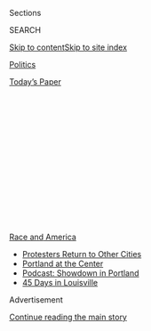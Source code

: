 <div id="app">

<div>

<div>

<div>

<div class="NYTAppHideMasthead css-1q2w90k e1suatyy0">

<div class="section css-ui9rw0 e1suatyy2">

<div class="css-eph4ug er09x8g0">

<div class="css-6n7j50">

</div>

<span class="css-1dv1kvn">Sections</span>

<div class="css-10488qs">

<span class="css-1dv1kvn">SEARCH</span>

</div>

[Skip to content](#site-content)[Skip to site
index](#site-index)

</div>

<div id="masthead-section-label" class="css-1wr3we4 eaxe0e00">

[Politics](https://www.nytimes.com/section/politics)

</div>

<div class="css-10698na e1huz5gh0">

</div>

</div>

<div id="masthead-bar-one" class="section hasLinks css-15hmgas e1csuq9d3">

<div class="css-uqyvli e1csuq9d0">

</div>

<div class="css-1uqjmks e1csuq9d1">

</div>

<div class="css-9e9ivx">

[](https://myaccount.nytimes.com/auth/login?response_type=cookie&client_id=vi)

</div>

<div class="css-1bvtpon e1csuq9d2">

[Today’s
Paper](https://www.nytimes.com/section/todayspaper)

</div>

</div>

</div>

</div>

<div data-aria-hidden="false">

<div id="site-content" data-role="main">

<div>

<div class="css-1aor85t" style="opacity:0.000000001;z-index:-1;visibility:hidden">

<div class="css-1hqnpie">

<div class="css-epjblv">

<span class="css-17xtcya">[Politics](/section/politics)</span><span class="css-x15j1o">|</span><span class="css-fwqvlz">Senate
Kills Broad Curbs on Military Gear for Police, Thwarting Push to
Demilitarize</span>

</div>

<div class="css-k008qs">

<div class="css-1iwv8en">

<span class="css-18z7m18"></span>

<div>

</div>

</div>

<span class="css-1n6z4y">https://nyti.ms/2CqiB5O</span>

<div class="css-1705lsu">

<div class="css-4xjgmj">

<div class="css-4skfbu" data-role="toolbar" data-aria-label="Social Media Share buttons, Save button, and Comments Panel with current comment count" data-testid="share-tools">

  - 
  - 
  - 
  - 
    
    <div class="css-6n7j50">
    
    </div>

  - 

</div>

</div>

</div>

</div>

</div>

</div>

<div id="NYT_TOP_BANNER_REGION" class="css-13pd83m">

<div>

<div id="styln-prism-menu-1590763508878" class="section interactive-content interactive-size-medium css-1edisqu">

<div class="css-17ih8de interactive-body">

<div id="scroll-container" class="css-1gj85ro">

[<span class="styln-title-wrap"><span class="css-1pje3qr">Race
and</span><span class="css-1pje3qr">
America</span></span>](https://www.nytimes.com/news-event/george-floyd-protests-minneapolis-new-york-los-angeles?action=click&pgtype=Article&state=default&region=TOP_BANNER&context=storylines_menu)

  - [Protesters Return to Other
    Cities](https://www.nytimes.com/2020/07/26/us/protests-portland-seattle-trump.html?action=click&pgtype=Article&state=default&region=TOP_BANNER&context=storylines_menu)
  - [Portland at the
    Center](https://www.nytimes.com/2020/07/24/us/portland-oregon-protests-white-race.html?action=click&pgtype=Article&state=default&region=TOP_BANNER&context=storylines_menu)
  - [Podcast: Showdown in
    Portland](https://www.nytimes.com/2020/07/23/podcasts/the-daily/portland-protests.html?action=click&pgtype=Article&state=default&region=TOP_BANNER&context=storylines_menu)
  - [45 Days in
    Louisville](https://www.nytimes.com/interactive/2020/07/16/us/black-lives-matter-protests-louisville-breonna-taylor.html?action=click&pgtype=Article&state=default&region=TOP_BANNER&context=storylines_menu)

</div>

</div>

</div>

</div>

</div>

<div id="top-wrapper" class="css-1sy8kpn">

<div id="top-slug" class="css-l9onyx">

Advertisement

</div>

[Continue reading the main
story](#after-top)

<div class="ad top-wrapper" style="text-align:center;height:100%;display:block;min-height:250px">

<div id="top" class="place-ad" data-position="top" data-size-key="top">

</div>

</div>

<div id="after-top">

</div>

</div>

<div>

<div id="sponsor-wrapper" class="css-1hyfx7x">

<div id="sponsor-slug" class="css-19vbshk">

Supported by

</div>

[Continue reading the main
story](#after-sponsor)

<div id="sponsor" class="ad sponsor-wrapper" style="text-align:center;height:100%;display:block">

</div>

<div id="after-sponsor">

</div>

</div>

<div class="css-186x18t">

</div>

<div class="css-1vkm6nb ehdk2mb0">

# Senate Kills Broad Curbs on Military Gear for Police, Thwarting Push to Demilitarize

</div>

The Senate adopted a narrower proposal to limit the transfer of some
military equipment to local police departments, but data shows that such
restrictions have done little to reduce the flow.

<div class="css-79elbk" data-testid="photoviewer-wrapper">

<div class="css-z3e15g" data-testid="photoviewer-wrapper-hidden">

</div>

<div class="css-1a48zt4 ehw59r15" data-testid="photoviewer-children">

![<span class="css-16f3y1r e13ogyst0" data-aria-hidden="true">State
police officers dispersing a protest after the killing of George Floyd
in Minneapolis in
May.</span><span class="css-cnj6d5 e1z0qqy90" itemprop="copyrightHolder"><span class="css-1ly73wi e1tej78p0">Credit...</span><span><span>Victor
J. Blue for The New York
Times</span></span></span>](https://static01.nyt.com/images/2020/07/01/us/politics/01dc-unrest-equipment/merlin_173012736_7c4acbb9-efb4-4f6b-931a-b4947a61311f-articleLarge.jpg?quality=75&auto=webp&disable=upscale)

</div>

</div>

<div class="css-18e8msd">

<div class="css-vp77d3 epjyd6m0">

<div class="css-hus3qt ey68jwv0" data-aria-hidden="true">

[![Catie
Edmondson](https://static01.nyt.com/images/2019/11/20/us/politics/catie-edmonson-twitter-chatblog/catie-edmonson-twitter-chatblog-thumbLarge.png
"Catie Edmondson")](https://www.nytimes.com/by/catie-edmondson)

</div>

<div class="css-1baulvz">

By [<span class="css-1baulvz last-byline" itemprop="name">Catie
Edmondson</span>](https://www.nytimes.com/by/catie-edmondson)

</div>

</div>

  - July 21,
    2020

  - 
    
    <div class="css-4xjgmj">
    
    <div class="css-d8bdto" data-role="toolbar" data-aria-label="Social Media Share buttons, Save button, and Comments Panel with current comment count" data-testid="share-tools">
    
      - 
      - 
      - 
      - 
        
        <div class="css-6n7j50">
        
        </div>
    
      - 
    
    </div>
    
    </div>

</div>

</div>

<div class="section meteredContent css-1r7ky0e" name="articleBody" itemprop="articleBody">

<div class="css-1fanzo5 StoryBodyCompanionColumn">

<div class="css-53u6y8">

WASHINGTON — The Senate on Tuesday rejected a bipartisan bid to bar the
Pentagon from transferring a wide range of military-grade weaponry to
local police departments, effectively killing the last remaining
initiative before Congress this year to address the excessive use of
force in law enforcement.

With policing overhaul legislation stalled on Capitol Hill, the measure,
which lawmakers sought to attach to the must-pass annual defense bill,
was a last-ditch attempt to begin to demilitarize law enforcement after
a nationwide uproar to address racial discrimination and distrust
between the police and the communities they serve.

But despite the outcry in favor of sweeping changes, lawmakers declined
to place limitations on some of the most controversial military-grade
equipment provided to local police departments, rejecting a proposal by
Senator Brian Schatz, Democrat of Hawaii, to prohibit such items as tear
gas, grenades and bayonets.

The vote, 51 to 44, which failed to reach the required 60-vote threshold
to pass, underscored how fraught and often fruitless attempts to rein in
the program have become, allowing such matériel to flow to law
enforcement in America’s cities and towns with few restrictions.

</div>

</div>

<div class="css-1fanzo5 StoryBodyCompanionColumn">

<div class="css-53u6y8">

The Senate did approve a measure that would reinstate some restrictions
originally imposed by the Obama administration and rolled back by
President Trump. That amendment, led by Senator James M. Inhofe,
Republican of Oklahoma and the chairman of the Armed Services Committee,
would prohibit the Pentagon from supplying law enforcement with tracked
combat vehicles, drones that carry weaponry like tear gas and rubber
bullets, and other equipment that the Defense Department has said it
does not currently provide to local police departments. It would also
require agencies that receive the equipment to undergo de-escalation
training.

But the limits are unlikely to decrease the amount of military equipment
that goes to police departments around the country or materially
constrain the type of weapons made available to them. An analysis by The
New York Times shows that despite President Barack Obama’s efforts to
rein in the program after the killing of an unarmed Black man by the
police in Ferguson, Mo., in 2014, the restrictions did little to reduce
the amount of weaponry available to local police departments through the
program, known as 1033. Nor did Mr. Trump’s move to unravel Mr. Obama’s
policies make a significant difference.

“Trump came in and said, ‘I have undone all the reforms,’ which in the
first place hadn’t done anything, anyway,” said Peter Kraska, a
professor at Eastern Kentucky University who has studied police
militarization for decades. “There’s just been this whole political game
done.”

“Consequently,” he added, “the spigot has stayed on even
post-Ferguson.”

</div>

</div>

<div id="military-equipment-police" class="section interactive-content interactive-size-scoop css-s8j9ng" data-id="100000007222109">

## Military Equipment Transferred to Police Departments

The Pentagon has supplied state and local law enforcement with military
gear during both the Obama and Trump presidencies. Some gear, deemed
inappropriate for police use, was banned in 2015 by an executive order,
which President Trump revoked in
2017.

<div class="css-17ih8de interactive-body" data-sourceid="100000007222109">

<div id="g-quantity_chart-box" class="ai2html">

<div id="g-quantity_chart-Artboard_1" class="g-artboard" style="width:750px; height:303.047849218749px;" data-aspect-ratio="2.475" data-min-width="750">

<div style="">

</div>

![](data:image/gif;base64,R0lGODlhCgAKAIAAAB8fHwAAACH5BAEAAAAALAAAAAAKAAoAAAIIhI+py+0PYysAOw==)

<div id="g-ai0-1" class="g-ai2html-settings g-aiAbs g-aiPointText" style="top:3.5525%;margin-top:-9.8px;left:35.9844%;margin-left:-36px;width:72px;">

Obama

</div>

<div id="g-ai0-2" class="g-ai2html-settings g-aiAbs g-aiPointText" style="top:3.5525%;margin-top:-9.8px;left:69.5813%;margin-left:-34px;width:68px;">

Trump

</div>

<div id="g-ai0-3" class="g-ai2html-settings g-aiAbs g-aiPointText" style="top:3.5519%;margin-top:-9.8px;left:91.3478%;margin-left:-59.5px;width:119px;">

Banned
Items

</div>

<div id="g-ai0-4" class="g-ai2html-settings g-aiAbs g-aiPointText" style="top:18.2429%;margin-top:-6.3px;left:0.008%;width:107px;">

10,000
items

</div>

<div id="g-ai0-5" class="g-ai2html-settings g-aiAbs g-aiPointText" style="top:42.6615%;margin-top:-24.3px;left:94.29%;margin-left:-53px;width:106px;">

At least 137

distributed

under
<span class="g-cstyle0">Trump</span>

</div>

<div id="g-ai0-6" class="g-ai2html-settings g-aiAbs g-aiPointText" style="top:51.241%;margin-top:-6.3px;left:0.0141%;width:60px;">

5,000

</div>

<div id="g-ai0-7" class="g-ai2html-settings g-aiAbs g-aiPointText" style="top:71.0276%;margin-top:-40.2px;left:88.15%;margin-left:-43.5px;width:87px;">

More
than

1,800

returned

under

Obama

</div>

<div id="g-ai0-8" class="g-ai2html-settings g-aiAbs g-aiPointText" style="top:93.4792%;margin-top:-9.3px;left:6.1329%;margin-left:-28px;width:56px;">

2008

</div>

<div id="g-ai0-9" class="g-ai2html-settings g-aiAbs g-aiPointText" style="top:93.4792%;margin-top:-9.3px;left:17.9314%;margin-left:-28px;width:56px;">

2010

</div>

<div id="g-ai0-10" class="g-ai2html-settings g-aiAbs g-aiPointText" style="top:93.4792%;margin-top:-9.3px;left:29.7307%;margin-left:-28px;width:56px;">

2012

</div>

<div id="g-ai0-11" class="g-ai2html-settings g-aiAbs g-aiPointText" style="top:93.4792%;margin-top:-9.3px;left:41.5293%;margin-left:-28px;width:56px;">

2014

</div>

<div id="g-ai0-12" class="g-ai2html-settings g-aiAbs g-aiPointText" style="top:93.4792%;margin-top:-9.3px;left:53.3276%;margin-left:-28px;width:56px;">

2016

</div>

<div id="g-ai0-13" class="g-ai2html-settings g-aiAbs g-aiPointText" style="top:93.4792%;margin-top:-9.3px;left:65.1259%;margin-left:-28px;width:56px;">

2018

</div>

<div id="g-ai0-14" class="g-ai2html-settings g-aiAbs g-aiPointText" style="top:93.4792%;margin-top:-9.3px;left:76.9249%;margin-left:-28px;width:56px;">

2020

</div>

</div>

<div id="g-quantity_chart-Artboard_1_copy" class="g-artboard" style="max-width: 300px;max-height: 601px" data-aspect-ratio="0.5" data-min-width="0" data-max-width="599">

<div style="padding: 0 0 200.1936% 0;">

</div>

![](data:image/gif;base64,R0lGODlhCgAKAIAAAB8fHwAAACH5BAEAAAAALAAAAAAKAAoAAAIIhI+py+0PYysAOw==)

<div id="g-ai1-1" class="g-ai2html-settings g-aiAbs g-aiPointText" style="top:1.3792%;margin-top:-6.3px;left:82.3942%;margin-left:-53.5px;width:107px;">

10,000
items

</div>

<div id="g-ai1-2" class="g-ai2html-settings g-aiAbs g-aiPointText" style="top:1.3798%;margin-top:-6.3px;left:49.1702%;margin-left:-30px;width:60px;">

5,000

</div>

<div id="g-ai1-3" class="g-ai2html-settings g-aiAbs g-aiPointText" style="top:6.2083%;margin-top:-9.3px;left:0.6553%;width:56px;">

2010

</div>

<div id="g-ai1-4" class="g-ai2html-settings g-aiAbs g-aiPointText" style="top:19.3623%;margin-top:-9.3px;left:0.6553%;width:56px;">

2012

</div>

<div id="g-ai1-5" class="g-ai2html-settings g-aiAbs g-aiPointText" style="top:32.3497%;margin-top:-9.3px;left:0.6553%;width:56px;">

2014

</div>

<div id="g-ai1-6" class="g-ai2html-settings g-aiAbs g-aiPointText" style="top:45.5036%;margin-top:-9.3px;left:0.6553%;width:56px;">

2016

</div>

<div id="g-ai1-7" class="g-ai2html-settings g-aiAbs g-aiPointText" style="top:49.9124%;margin-top:-9.8px;left:82.5098%;margin-left:-36px;width:72px;">

Obama

</div>

<div id="g-ai1-8" class="g-ai2html-settings g-aiAbs g-aiPointText" style="top:54.7407%;margin-top:-9.8px;left:82.416%;margin-left:-34px;width:68px;">

Trump

</div>

<div id="g-ai1-9" class="g-ai2html-settings g-aiAbs g-aiPointText" style="top:58.4911%;margin-top:-9.3px;left:0.6527%;width:56px;">

2018

</div>

<div id="g-ai1-10" class="g-ai2html-settings g-aiAbs g-aiPointText" style="top:71.645%;margin-top:-9.3px;left:0.6598%;width:56px;">

2020

</div>

<div id="g-ai1-11" class="g-ai2html-settings g-aiAbs g-aiPointText" style="top:80.5496%;margin-top:-9.8px;left:37.4655%;margin-left:-59.5px;width:119px;">

Banned
Items

</div>

<div id="g-ai1-12" class="g-ai2html-settings g-aiAbs g-aiPointText" style="top:87.2901%;margin-top:-16.2px;left:21.3164%;width:227px;">

More than 1,800 returned
under

Obama

</div>

<div id="g-ai1-13" class="g-ai2html-settings g-aiAbs g-aiPointText" style="top:95.2825%;margin-top:-16.2px;left:21.2897%;width:209px;">

At least 137 distributed
under

Trump

</div>

</div>

<div id="g-quantity_chart-Artboard_1_copy_2" class="g-artboard" style="width:600px; height:303.047849218748px;" data-aspect-ratio="1.98" data-min-width="600" data-max-width="749">

<div style="">

</div>

![](data:image/gif;base64,R0lGODlhCgAKAIAAAB8fHwAAACH5BAEAAAAALAAAAAAKAAoAAAIIhI+py+0PYysAOw==)

<div id="g-ai2-1" class="g-ai2html-settings g-aiAbs g-aiPointText" style="top:3.8824%;margin-top:-9.8px;left:26.1743%;margin-left:-36px;width:72px;">

Obama

</div>

<div id="g-ai2-2" class="g-ai2html-settings g-aiAbs g-aiPointText" style="top:3.8824%;margin-top:-9.8px;left:63.3955%;margin-left:-34px;width:68px;">

Trump

</div>

<div id="g-ai2-3" class="g-ai2html-settings g-aiAbs g-aiPointText" style="top:3.8819%;margin-top:-9.8px;left:89.1883%;margin-left:-59.5px;width:119px;">

Banned
Items

</div>

<div id="g-ai2-4" class="g-ai2html-settings g-aiAbs g-aiPointText" style="top:18.5729%;margin-top:-6.3px;left:0.013%;width:107px;">

10,000
items

</div>

<div id="g-ai2-5" class="g-ai2html-settings g-aiAbs g-aiPointText" style="top:42.9915%;margin-top:-24.3px;left:92.8662%;margin-left:-53px;width:106px;">

At least 137

distributed

under
<span class="g-cstyle0">Trump</span>

</div>

<div id="g-ai2-6" class="g-ai2html-settings g-aiAbs g-aiPointText" style="top:51.571%;margin-top:-6.3px;left:0.0207%;width:60px;">

5,000

</div>

<div id="g-ai2-7" class="g-ai2html-settings g-aiAbs g-aiPointText" style="top:71.6875%;margin-top:-40.2px;left:85.1912%;margin-left:-43.5px;width:87px;">

More
than

1,800

returned

under

Obama

</div>

<div id="g-ai2-8" class="g-ai2html-settings g-aiAbs g-aiPointText" style="top:93.8092%;margin-top:-9.3px;left:6.1523%;margin-left:-28px;width:56px;">

2010

</div>

<div id="g-ai2-9" class="g-ai2html-settings g-aiAbs g-aiPointText" style="top:93.8092%;margin-top:-9.3px;left:19.2321%;margin-left:-28px;width:56px;">

2012

</div>

<div id="g-ai2-10" class="g-ai2html-settings g-aiAbs g-aiPointText" style="top:93.8092%;margin-top:-9.3px;left:32.3073%;margin-left:-28px;width:56px;">

2014

</div>

<div id="g-ai2-11" class="g-ai2html-settings g-aiAbs g-aiPointText" style="top:93.8092%;margin-top:-9.3px;left:45.3841%;margin-left:-28px;width:56px;">

2016

</div>

<div id="g-ai2-12" class="g-ai2html-settings g-aiAbs g-aiPointText" style="top:93.8092%;margin-top:-9.3px;left:58.4626%;margin-left:-28px;width:56px;">

2018

</div>

<div id="g-ai2-13" class="g-ai2html-settings g-aiAbs g-aiPointText" style="top:93.8092%;margin-top:-9.3px;left:71.5392%;margin-left:-28px;width:56px;">

2020

</div>

</div>

</div>

</div>

Note: Items shown are aircraft, weapons, armored vehicles, camouflage,
night vision pieces, sights, armor and weapon training equipment, as
well as parts and accessories for these items. Other equipment dispersed
by the Defense Department’s 1033 program is not included. Banned items
included bayonets and grenade launchers.

Source: Defense Logistics Agency

By Eleanor Lutz

</div>

<div class="css-1fanzo5 StoryBodyCompanionColumn">

<div class="css-53u6y8">

Lawmakers in both parties, led by Mr. Schatz, announced their intention
to restrict the program last month, after officers wearing riot gear
were documented in cities across the country using pepper spray and
rubber bullets on demonstrators protesting the killings of unarmed Black
Americans by the police, [often without warning or seemingly
unprovoked](https://www.nytimes.com/2020/05/31/us/police-tactics-floyd-protests.html).

</div>

</div>

<div class="css-1fanzo5 StoryBodyCompanionColumn">

<div class="css-53u6y8">

“The last month has made clear that weapons of war don’t belong in
police departments,” Mr. Schatz said. “Our communities are not
battlefields. The American people are not enemy combatants.”

Mr. Inhofe’s narrower measure, approved on Tuesday in a 90-to-10 vote,
was an attempt to head off Mr. Schatz’s more sweeping restrictions. Mr.
Inhofe argued that the program was an “effective use of taxpayers’
money,” but cast his amendment as “strong oversight of the program.”

“We want to make sure that the wrong kind of equipment doesn’t get in
the hands of people who cannot properly use it,” Mr. Inhofe said.

The program, created by Congress in the early 1990s to offload surplus
military equipment to local law enforcement to fight the war on drugs,
has furnished over $7.4 billion worth of supplies to police departments
— mostly mundane items like coffee makers and socks, but also assault
rifles and heavily armored trucks. Proponents argue that the program
gives underfunded police departments access to crucial equipment to
protect their officers that they would not otherwise be able to afford,
and police unions for years have feverishly lobbied against attempts to
curtail it.

It is just one of many federal initiatives that help police departments
obtain weaponry and other equipment, but the program has singularly
captured the attention of lawmakers.

“It just speaks so loudly to a direct causal connection between the U.S.
military and the police,” said Mr. Kraska, who advised the Obama
administration on the program. “The U.S. military is sending its war
discards from Afghanistan and Iraq, and bringing them to the streets of
America.”

There has historically been little appetite in either party to legislate
significant changes to the program. Even House Democrats, who included a
measure targeting it in their policing overhaul bill, declined to allow
a vote on adding such language, proposed by Representative Hank Johnson
of Georgia, to their version of the defense bill.

</div>

</div>

<div class="css-1fanzo5 StoryBodyCompanionColumn">

<div class="css-53u6y8">

Mr. Johnson has tried without success to place restrictions on the
program since 2013, after he marched in a Christmas parade in his
district and was shocked to see the town’s mayor riding in a
military-grade utility vehicle ahead of him. On the heels of the
Ferguson protests, Mr. Johnson said, he hoped his colleagues would seize
the moment and back his bipartisan bill, which would require local
governments to sign off on the equipment before a police department
tried to obtain it. But he found little support.

“I don’t think what people saw in Ferguson was a wake-up call,” Mr.
Johnson said in an interview. “That picture of police officers with riot
gear and helmets on and assault weapons and military vehicles — I don’t
think people took note of it. I think they just assumed, that’s the way
policing is in America.”

Changes to the program instead have largely been mandated by
presidential orders. Struck by images of heavily armed police officers
in armored vehicles confronting unarmed protesters in Ferguson, Mr.
Obama signed an executive order in 2015 prohibiting the transfer of
certain weapons and equipment, including tracked armored vehicles,
bayonets, grenade launchers and camouflage uniforms. Even then,
administration officials resisted more expansive changes, arguing that
the program helped bulk up law enforcement’s counterterrorism efforts.
Even so, police unions condemned Mr. Obama’s restrictions as a threat to
officer safety.

When Mr. Trump took office he rolled back the curbs, [fulfilling a
campaign promise](https://fop.net/CmsDocument/Doc/TrumpFirst100Days.pdf)
he had made to the Fraternal Order of Police, [a powerful national law
enforcement
union](https://www.nytimes.com/2020/06/25/us/politics/police-reforms-congress.html)
that for years had lobbied against restrictions to the program. Jeff
Sessions, then the attorney general, [announced the move at the union’s
headquarters](https://www.nytimes.com/2017/08/28/us/politics/trump-police-military-surplus-equipment.html?action=click&module=RelatedLinks&pgtype=Article)
in Nashville. Mr. Trump heralded it as a significant change to military
policy.

“You know, when you wanted to take over and you used military equipment
— and they were saying you couldn’t do it — you know what I said? That
was my first day: ‘You can do it,’” Mr. Trump told law enforcement
officers [in a 2017
speech](https://www.nytimes.com/2017/07/28/us/politics/trump-immigration-gang-violence-long-island.html).
“In fact, that stuff is disappearing so fast, we have none left.”

Some equipment that was banned by the Obama administration has since
made it into the hands of local police officers following Mr. Trump’s
rollback. The Cypress-Fairbanks police department in Texas serving a
K-12 school district, for example, obtained 60 bayonet knives through
the program in 2019, according to a Pentagon database. A spokeswoman for
the school said in a statement to The Times that the bayonets “did not
have functionality and are scheduled to be returned to the military.”

But [a RAND Corporation
study](https://www.rand.org/pubs/research_reports/RR2464.html) found in
2018 that the defense and state officials running the program “reported
little change in operations or in the equipment” that police departments
obtained from the program as a result of the executive order. And
Pentagon officials overseeing it groused that many of the items that the
Obama administration prohibited, like grenade launchers, [had not been
distributed through the
program](https://www.dla.mil/DispositionServices/Offers/Reutilization/LawEnforcement/ProgramFAQs.aspx#q10)
for years, anyway.

</div>

</div>

<div class="css-1fanzo5 StoryBodyCompanionColumn">

<div class="css-53u6y8">

A spokeswoman for the Pentagon agency that oversees the program said Mr.
Trump’s executive order had “minimal impact” on the program’s
management, as did Mr. Obama’s, adding that many of the 2015 executive
order requirements “already existed or were codified.”

</div>

</div>

<div>

</div>

</div>

<div>

</div>

<div>

</div>

<div>

</div>

<div>

<div id="bottom-wrapper" class="css-1ede5it">

<div id="bottom-slug" class="css-l9onyx">

Advertisement

</div>

[Continue reading the main
story](#after-bottom)

<div id="bottom" class="ad bottom-wrapper" style="text-align:center;height:100%;display:block;min-height:90px">

</div>

<div id="after-bottom">

</div>

</div>

</div>

</div>

</div>

## Site Index

<div>

</div>

## Site Information Navigation

  - [© <span>2020</span> <span>The New York Times
    Company</span>](https://help.nytimes.com/hc/en-us/articles/115014792127-Copyright-notice)

<!-- end list -->

  - [NYTCo](https://www.nytco.com/)
  - [Contact
    Us](https://help.nytimes.com/hc/en-us/articles/115015385887-Contact-Us)
  - [Work with us](https://www.nytco.com/careers/)
  - [Advertise](https://nytmediakit.com/)
  - [T Brand Studio](http://www.tbrandstudio.com/)
  - [Your Ad
    Choices](https://www.nytimes.com/privacy/cookie-policy#how-do-i-manage-trackers)
  - [Privacy](https://www.nytimes.com/privacy)
  - [Terms of
    Service](https://help.nytimes.com/hc/en-us/articles/115014893428-Terms-of-service)
  - [Terms of
    Sale](https://help.nytimes.com/hc/en-us/articles/115014893968-Terms-of-sale)
  - [Site
    Map](https://spiderbites.nytimes.com)
  - [Help](https://help.nytimes.com/hc/en-us)
  - [Subscriptions](https://www.nytimes.com/subscription?campaignId=37WXW)

</div>

</div>

</div>

</div>
